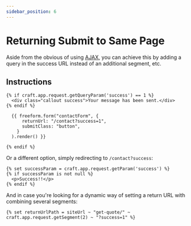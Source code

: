 ```yaml
---
sidebar_position: 6
---
```


# Returning Submit to Same Page

Aside from the obvious of using [AJAX](../../guides/templating/ajax-forms.mdx), you can achieve this by adding a query in the success URL instead of an additional segment, etc.

## Instructions

```twig showLineNumbers {1-3,6}
{% if craft.app.request.getQueryParam('success') == 1 %}
  <div class="callout success">Your message has been sent.</div>
{% endif %}

  {{ freeform.form("contactForm", {
      returnUrl: "/contact?success=1",
      submitClass: "button",
    }
  ).render() }}

{% endif %}
```

Or a different option, simply redirecting to `/contact?success`:

```twig showLineNumbers
{% set successParam = craft.app.request.getParam('success') %}
{% if successParam is not null %}
  <p>Success!!</p>
{% endif %}
```

And in case you're looking for a dynamic way of setting a return URL with combining several segments:

```twig showLineNumbers
{% set returnUrlPath = siteUrl ~ "get-quote/" ~ craft.app.request.getSegment(2) ~ "?success=1" %}
```
